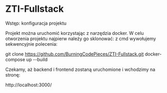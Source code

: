# ZTI-Fullstack


Wstęp: konfiguracja projektu 

Projekt można uruchomić korzystając z narzędzia docker. W celu otworzenia projektu najpierw należy go sklonować: z cmd wywołujemy sekwencyjnie polecenia:

git clone https://github.com/BurningCodePieces/ZTI-Fullstack.git
docker-compose up --build

Czekamy, aż backend i frontend zostaną uruchomione i wchodzimy na stronę:

http://localhost:3000/

